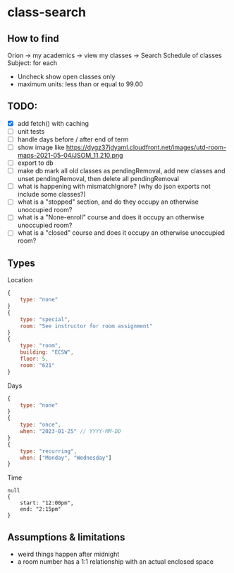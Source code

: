 # class-search
## How to find
Orion -> my academics -> view my classes -> Search Schedule of classes
Subject: for each
- Uncheck show open classes only
- maximum units: less than or equal to 99.00

## TODO:
- [x] add fetch() with caching
- [ ] unit tests
- [ ] handle days before / after end of term
- [ ] show image like https://dygz37jdyaml.cloudfront.net/images/utd-room-maps-2021-05-04/JSOM_11.210.png
- [ ] export to db
- [ ] make db mark all old classes as pendingRemoval, add new classes and unset pendingRemoval, then delete all pendingRemoval
- [ ] what is happening with mismatchIgnore? (why do json exports not include some classes?)
- [ ] what is a "stopped" section, and do they occupy an otherwise unoccupied room?
- [ ] what is a "None-enroll" course and does it occupy an otherwise unoccupied room?
- [ ] what is a "closed" course and does it occupy an otherwise unoccupied room?

## Types
Location
```js
{
    type: "none"
}
{
    type: "special",
    room: "See instructor for room assignment"
}
{
    type: "room",
    building: "ECSW",
    floor: 5,
    room: "621"
}
```
Days
```js
{
    type: "none"
}
{
    type: "once",
    when: "2023-01-25" // YYYY-MM-DD
}
{
    type: "recurring",
    when: ["Monday", "Wednesday"]
}
```
Time
```
null
{
    start: "12:00pm",
    end: "2:15pm"
}
```

## Assumptions & limitations
- weird things happen after midnight
- a room number has a 1:1 relationship with an actual enclosed space
